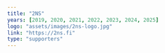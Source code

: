 ```yaml
---
title: "2NS"
years: [2019, 2020, 2021, 2022, 2023, 2024, 2025]
logo: "assets/images/2ns-logo.jpg"
link: "https://2ns.fi"
type: "supporters"
---
```

